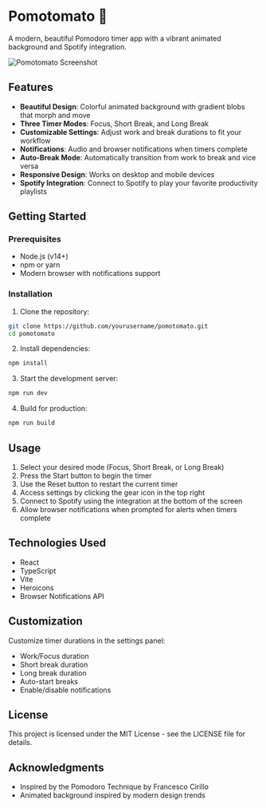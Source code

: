 # Pomotomato 🍅

A modern, beautiful Pomodoro timer app with a vibrant animated background and Spotify integration.

![Pomotomato Screenshot](https://i.imgur.com/example.png)

## Features

- **Beautiful Design**: Colorful animated background with gradient blobs that morph and move
- **Three Timer Modes**: Focus, Short Break, and Long Break
- **Customizable Settings**: Adjust work and break durations to fit your workflow
- **Notifications**: Audio and browser notifications when timers complete
- **Auto-Break Mode**: Automatically transition from work to break and vice versa
- **Responsive Design**: Works on desktop and mobile devices
- **Spotify Integration**: Connect to Spotify to play your favorite productivity playlists

## Getting Started

### Prerequisites

- Node.js (v14+)
- npm or yarn
- Modern browser with notifications support

### Installation

1. Clone the repository:
```bash
git clone https://github.com/yourusername/pomotomato.git
cd pomotomato
```

2. Install dependencies:
```bash
npm install
```

3. Start the development server:
```bash
npm run dev
```

4. Build for production:
```bash
npm run build
```

## Usage

1. Select your desired mode (Focus, Short Break, or Long Break)
2. Press the Start button to begin the timer
3. Use the Reset button to restart the current timer
4. Access settings by clicking the gear icon in the top right
5. Connect to Spotify using the integration at the bottom of the screen
6. Allow browser notifications when prompted for alerts when timers complete

## Technologies Used

- React
- TypeScript
- Vite
- Heroicons
- Browser Notifications API

## Customization

Customize timer durations in the settings panel:
- Work/Focus duration
- Short break duration
- Long break duration
- Auto-start breaks
- Enable/disable notifications

## License

This project is licensed under the MIT License - see the LICENSE file for details.

## Acknowledgments

- Inspired by the Pomodoro Technique by Francesco Cirillo
- Animated background inspired by modern design trends

